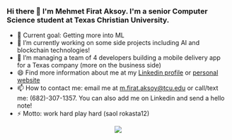 


### Hi there 👋 I'm Mehmet Firat Aksoy. I'm a senior Computer Science student at Texas Christian University.

- 👯 Current goal: Getting more into ML
- 🔭 I’m currently working on some side projects including AI and blockchain technologies!
- 🌱 I’m managing a team of 4 developers building a mobile delivery app for a Texas company (more on the business side)
- 😄 Find more information about me at my [Linkedin profile](https://linkedin.com/in/mfirataksoy) or [personal website](https://mfirataksoy.com)
- 📫 How to contact me: email me at m.firat.aksoy@tcu.edu or call/text me: (682)-307-1357. You can also add me on Linkedin and send a hello note!
- ⚡ Motto: work hard play hard (saol rokasta12) 





<div align="center">
  <img align="center" src="https://github-readme-stats.anuraghazra1.vercel.app/api?username=mfirataksoy&show_icons=true" />
</div>
